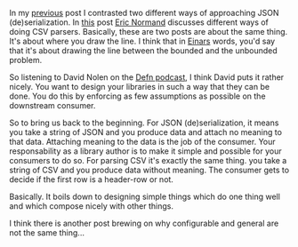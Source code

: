In my [previous](https://slipset.github.io/posts/the-problem-i-dont-have) post I contrasted two different ways of approaching 
JSON (de)serialization. In [this](https://purelyfunctional.tv/issues/purelyfunctional-tv-newsletter-364-tip-seek-the-model-and-enshrine-it-in-code/) post [Eric Normand](https://twitter.com/ericnormand)
discusses different ways of doing CSV parsers. Basically, these are two posts are about the same thing. It's about where you draw the line.
I think that in [Einars](https://twitter.com/einarwh) words, you'd say that it's about drawing the line between the bounded and the unbounded problem.

So listening to David Nolen on the [Defn podcast](https://soundcloud.com/defn-771544745/60-4th-anniversary-episode-return-of-david-nolen-aka-swannodette), I think
David puts it rather nicely. You want to design your libraries in such a way that they can be done. You do this by enforcing as few
assumptions as possible on the downstream consumer.

So to bring us back to the beginning. For JSON (de)serialization, it means you take a string of JSON and you produce data and attach no meaning to that data.
Attaching meaning to the data is the job of the consumer. Your responsability as a library author is to make it simple and possible 
for your consumers to do so. For parsing CSV it's exactly the same thing. you take a string of CSV and you produce data without meaning. 
The consumer gets to decide if the first row is a header-row or not.

Basically. It boils down to designing simple things which do one thing well and which compose nicely with other things.

I think there is another post brewing on why configurable and general are not the same thing...
